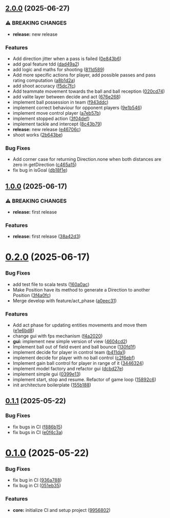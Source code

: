 ## [2.0.0](https://github.com/TommasoBrini/PPS-24-SCALcetto/compare/v1.0.0...v2.0.0) (2025-06-27)

### ⚠ BREAKING CHANGES

* **release:** new release

### Features

* Add direction jitter when a pass is failed ([0e843b6](https://github.com/TommasoBrini/PPS-24-SCALcetto/commit/0e843b6820ad6a500120318933ffb1bdd0e441d5))
* add goal feature tdd ([dad49a2](https://github.com/TommasoBrini/PPS-24-SCALcetto/commit/dad49a222991a905371f454c763a3a09a09374e2))
* add logic and maths for shooting ([811d589](https://github.com/TommasoBrini/PPS-24-SCALcetto/commit/811d5897baf2c908c440a2a9b95e30869522c459))
* Add more specific actions for player, add possible passes and pass rating computation ([a8b1d2a](https://github.com/TommasoBrini/PPS-24-SCALcetto/commit/a8b1d2a69ad2fb1c86070a29ab4b8300128648ce))
* add shoot accuracy ([f5dc7fc](https://github.com/TommasoBrini/PPS-24-SCALcetto/commit/f5dc7fcfccc327e6055efcef0745ea9ef00ca1dc))
* Add teammate movement towards the ball and ball reception ([020cd74](https://github.com/TommasoBrini/PPS-24-SCALcetto/commit/020cd74e65cab624571e960d25c6c510875549b3))
* add valite layer between decide and act ([676e268](https://github.com/TommasoBrini/PPS-24-SCALcetto/commit/676e26866461d6dce6ff11cd1fb863840308baf2))
* implement ball possession in team ([f943ddc](https://github.com/TommasoBrini/PPS-24-SCALcetto/commit/f943ddca531bd81a4cb45183ee109f0a5e008731))
* implement correct behaviour for opponent players ([9e1b546](https://github.com/TommasoBrini/PPS-24-SCALcetto/commit/9e1b5467c91839e6ea608fb83f11edb2cabc9b94))
* implement move control player ([a7eb57b](https://github.com/TommasoBrini/PPS-24-SCALcetto/commit/a7eb57be43d00f54d788c69e885214a64e41b06c))
* implement stopped action ([3f04def](https://github.com/TommasoBrini/PPS-24-SCALcetto/commit/3f04def7f282b7d14d91048db38a56c0edbe8899))
* implement tackle and intercept ([8c43b79](https://github.com/TommasoBrini/PPS-24-SCALcetto/commit/8c43b79bb712e2574862f49dd3a4bb2c6dd6e369))
* **release:** new release ([e46706c](https://github.com/TommasoBrini/PPS-24-SCALcetto/commit/e46706c8708c8d362c7b720a1b46993a2f350c63))
* shoot works ([2b643be](https://github.com/TommasoBrini/PPS-24-SCALcetto/commit/2b643be0dac2cd556478b0a8deb95ad181f9b3a7))

### Bug Fixes

* Add corner case for returning Direction.none when both distances are zero in getDirection ([c465a15](https://github.com/TommasoBrini/PPS-24-SCALcetto/commit/c465a15366b91842e3bd943447d981992189feae))
* fix bug in isGoal ([db18f1e](https://github.com/TommasoBrini/PPS-24-SCALcetto/commit/db18f1ed2eba4a340532c171d7f0c6629a0ee57b))

## [1.0.0](https://github.com/TommasoBrini/PPS-24-SCALcetto/compare/v0.2.0...v1.0.0) (2025-06-17)

### ⚠ BREAKING CHANGES

* **release:** first release

### Features

* **release:** first release ([38a42d3](https://github.com/TommasoBrini/PPS-24-SCALcetto/commit/38a42d3ef8df9190544f85817beb70597d2299f3))

# [0.2.0](https://github.com/TommasoBrini/PPS-24-SCALcetto/compare/v0.1.1...v0.2.0) (2025-06-17)


### Bug Fixes

* add test file to scala tests ([160a0ac](https://github.com/TommasoBrini/PPS-24-SCALcetto/commit/160a0acdef5bd70b32402933183412a3645f86e5))
* Make Position have its method to generate a Direction to another Position ([3f4a0fc](https://github.com/TommasoBrini/PPS-24-SCALcetto/commit/3f4a0fccf955f45a07b518db5c3f5216711c01f6))
* Merge develop with feature/act_phase ([a0eec31](https://github.com/TommasoBrini/PPS-24-SCALcetto/commit/a0eec31cfeaa22559ba1b64e645db6e5fe220262))


### Features

* Add act phase for updating entities movements and move them ([e1e6bd8](https://github.com/TommasoBrini/PPS-24-SCALcetto/commit/e1e6bd85b6ae4ff32a43736fab064e0e092331c9))
* change gui with fps mechanism ([f4a2020](https://github.com/TommasoBrini/PPS-24-SCALcetto/commit/f4a202062ffc9b776d271a8858615772fab2c979))
* **gui:** implement new simple version of view ([4604cd2](https://github.com/TommasoBrini/PPS-24-SCALcetto/commit/4604cd23e3d4212bdf1122e5144ad5095e9deae1))
* Implement ball out of field event and ball bounce ([130fd1f](https://github.com/TommasoBrini/PPS-24-SCALcetto/commit/130fd1ff7d9755ea1e21474a213b14768fdc4173))
* implement decide for player in control team ([b411da1](https://github.com/TommasoBrini/PPS-24-SCALcetto/commit/b411da1f364a046d408eb68c67cbdb5d1a1820c5))
* implement decide for player with no ball control ([c2f6ebf](https://github.com/TommasoBrini/PPS-24-SCALcetto/commit/c2f6ebf3f70b971a8a07fef93385f291ac42ec62))
* Implement gain ball control for player in range of it ([3446324](https://github.com/TommasoBrini/PPS-24-SCALcetto/commit/34463249028877eec2cf2b27ef7e67ff84b5f57f))
* implement model factory and refactor gui ([dcbd27e](https://github.com/TommasoBrini/PPS-24-SCALcetto/commit/dcbd27ea483ccbc4d383a0c69d7de8183a0badcb))
* implement simple gui ([0399e13](https://github.com/TommasoBrini/PPS-24-SCALcetto/commit/0399e134d349e8a3a6b8a5ed84c35e1b4483ebd6))
* implement start, stop and resume. Refactor of game loop ([15892c6](https://github.com/TommasoBrini/PPS-24-SCALcetto/commit/15892c6935f4ca8c3a483116ed266873d9b89712))
* init architecture boilerplate ([155b188](https://github.com/TommasoBrini/PPS-24-SCALcetto/commit/155b18829ecece0eb3e369b41d10d40efb80ab0a))

## [0.1.1](https://github.com/TommasoBrini/PPS-24-SCALcetto/compare/v0.1.0...v0.1.1) (2025-05-22)


### Bug Fixes

* fix bugs in CI ([f886b15](https://github.com/TommasoBrini/PPS-24-SCALcetto/commit/f886b15db67ea40e15213ed4f73e711527284e15))
* fix bugs in CI ([e0f4c3a](https://github.com/TommasoBrini/PPS-24-SCALcetto/commit/e0f4c3aaff962c343f20a0ff4b99a3a0e9043586))

# [0.1.0](https://github.com/TommasoBrini/PPS-24-SCALcetto/compare/v0.0.0...v0.1.0) (2025-05-22)


### Bug Fixes

* fix bug in CI ([936a788](https://github.com/TommasoBrini/PPS-24-SCALcetto/commit/936a788099273bfb4252708278a0fe0ac0e75c2c))
* fix bug in CI ([051eb35](https://github.com/TommasoBrini/PPS-24-SCALcetto/commit/051eb3503e999e6cf134e48500048381e5fcedb3))


### Features

* **core:** initialize CI and setup project ([9956802](https://github.com/TommasoBrini/PPS-24-SCALcetto/commit/99568027159732a330afe6263af2ca0e6eaebc05))

